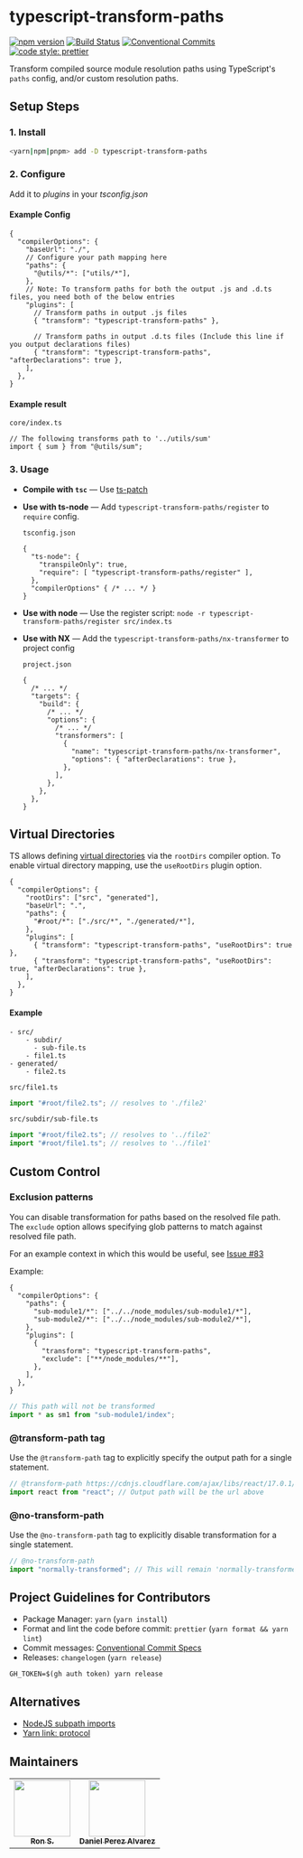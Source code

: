 # typescript-transform-paths

[![npm version](https://img.shields.io/npm/v/typescript-transform-paths.svg)](https://www.npmjs.com/package/typescript-transform-paths)
[![Build Status](https://img.shields.io/endpoint.svg?url=https%3A%2F%2Factions-badge.atrox.dev%2FLeDDGroup%2Ftypescript-transform-paths%2Fbadge%3Fref%3Dmaster&style=flat)](https://actions-badge.atrox.dev/LeDDGroup/typescript-transform-paths/goto?ref=master)
[![Conventional Commits](https://img.shields.io/badge/Conventional%20Commits-1.0.0-yellow.svg)](https://conventionalcommits.org)
[![code style: prettier](https://img.shields.io/badge/code_style-prettier-ff69b4.svg?style=flat-square)](https://github.com/prettier/prettier)

Transform compiled source module resolution paths using TypeScript's `paths` config, and/or custom resolution paths.

## Setup Steps

### 1. Install

```sh
<yarn|npm|pnpm> add -D typescript-transform-paths
```

### 2. Configure

Add it to _plugins_ in your _tsconfig.json_

#### Example Config

```jsonc
{
  "compilerOptions": {
    "baseUrl": "./",
    // Configure your path mapping here
    "paths": {
      "@utils/*": ["utils/*"],
    },
    // Note: To transform paths for both the output .js and .d.ts files, you need both of the below entries
    "plugins": [
      // Transform paths in output .js files
      { "transform": "typescript-transform-paths" },

      // Transform paths in output .d.ts files (Include this line if you output declarations files)
      { "transform": "typescript-transform-paths", "afterDeclarations": true },
    ],
  },
}
```

#### Example result

`core/index.ts`

```tsx
// The following transforms path to '../utils/sum'
import { sum } from "@utils/sum";
```

### 3. Usage

- **Compile with `tsc`** — Use [ts-patch](https://github.com/nonara/ts-patch)

- **Use with ts-node** — Add `typescript-transform-paths/register` to `require` config.

  `tsconfig.json`

  ```jsonc
  {
    "ts-node": {
      "transpileOnly": true,
      "require": [ "typescript-transform-paths/register" ],
    },
    "compilerOptions" { /* ... */ }
  }
  ```

- **Use with node** — Use the register script: `node -r typescript-transform-paths/register src/index.ts`

- **Use with NX** — Add the `typescript-transform-paths/nx-transformer` to project config

  `project.json`

  ```jsonc
  {
    /* ... */
    "targets": {
      "build": {
        /* ... */
        "options": {
          /* ... */
          "transformers": [
            {
              "name": "typescript-transform-paths/nx-transformer",
              "options": { "afterDeclarations": true },
            },
          ],
        },
      },
    },
  }
  ```

## Virtual Directories

TS allows defining
[virtual directories](https://www.typescriptlang.org/docs/handbook/module-resolution.html#virtual-directories-with-rootdirs)
via the `rootDirs` compiler option.
To enable virtual directory mapping, use the `useRootDirs` plugin option.

```jsonc
{
  "compilerOptions": {
    "rootDirs": ["src", "generated"],
    "baseUrl": ".",
    "paths": {
      "#root/*": ["./src/*", "./generated/*"],
    },
    "plugins": [
      { "transform": "typescript-transform-paths", "useRootDirs": true },
      { "transform": "typescript-transform-paths", "useRootDirs": true, "afterDeclarations": true },
    ],
  },
}
```

#### Example

```
- src/
    - subdir/
      - sub-file.ts
    - file1.ts
- generated/
    - file2.ts
```

`src/file1.ts`

```ts
import "#root/file2.ts"; // resolves to './file2'
```

`src/subdir/sub-file.ts`

```ts
import "#root/file2.ts"; // resolves to '../file2'
import "#root/file1.ts"; // resolves to '../file1'
```

## Custom Control

### Exclusion patterns

You can disable transformation for paths based on the resolved file path. The `exclude` option allows specifying glob
patterns to match against resolved file path.

For an example context in which this would be useful, see [Issue #83](https://github.com/LeDDGroup/typescript-transform-paths/issues/83)

Example:

```jsonc
{
  "compilerOptions": {
    "paths": {
      "sub-module1/*": ["../../node_modules/sub-module1/*"],
      "sub-module2/*": ["../../node_modules/sub-module2/*"],
    },
    "plugins": [
      {
        "transform": "typescript-transform-paths",
        "exclude": ["**/node_modules/**"],
      },
    ],
  },
}
```

```ts
// This path will not be transformed
import * as sm1 from "sub-module1/index";
```

### @transform-path tag

Use the `@transform-path` tag to explicitly specify the output path for a single statement.

```ts
// @transform-path https://cdnjs.cloudflare.com/ajax/libs/react/17.0.1/umd/react.production.min.js
import react from "react"; // Output path will be the url above
```

### @no-transform-path

Use the `@no-transform-path` tag to explicitly disable transformation for a single statement.

```ts
// @no-transform-path
import "normally-transformed"; // This will remain 'normally-transformed', even though it has a different value in paths config
```

## Project Guidelines for Contributors

- Package Manager: `yarn` (`yarn install`)
- Format and lint the code before commit: `prettier` (`yarn format && yarn lint`)
- Commit messages: [Conventional Commit Specs](https://www.conventionalcommits.org/en/v1.0.0/)
- Releases: `changelogen` (`yarn release`)

```shell
GH_TOKEN=$(gh auth token) yarn release
```

## Alternatives

- [NodeJS subpath imports](https://nodejs.org/api/packages.html#subpath-imports)
- [Yarn link: protocol](https://yarnpkg.com/protocol/link)

## Maintainers

<!-- prettier-ignore-start -->
<!-- markdownlint-disable -->
<table>
  <tr>
    <td align="center"><a href="https://github.com/nonara"><img src="https://avatars0.githubusercontent.com/u/1427565?v=4" width="100px;" alt=""/><br /><sub><b>Ron S.</b></sub></a></td>
    <td align="center"><a href="https://github.com/danielpza"><img src="https://avatars2.githubusercontent.com/u/17787042?v=4" width="100px;" alt=""/><br /><sub><b>Daniel Perez Alvarez</b></sub></a></td>
  </tr>
</table>
